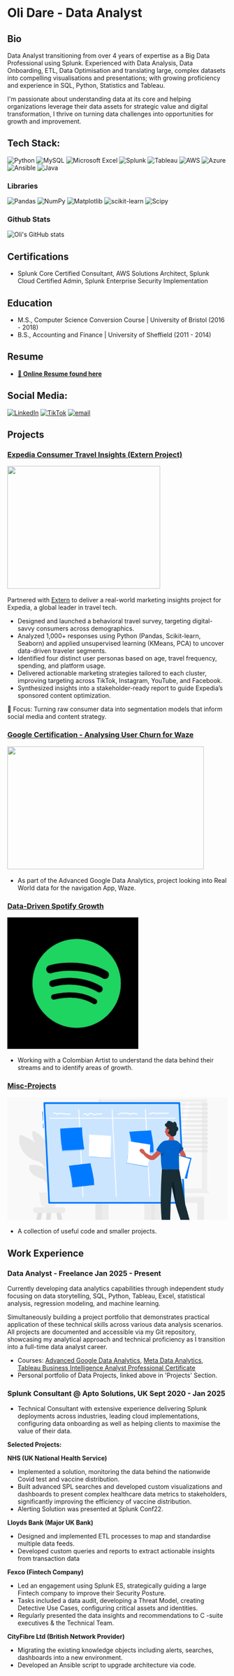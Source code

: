 # Oli Dare - Data Analyst 

## Bio

Data Analyst transitioning from over 4 years of expertise as a Big Data Professional using Splunk. Experienced with Data Analysis, Data Onboarding, ETL, Data Optimisation and translating large, complex datasets into compelling visualisations and presentations; with growing proficiency and experience in SQL, Python, Statistics and Tableau. 

I'm passionate about understanding data at its core and helping organizations leverage their data assets for strategic value and digital transformation, I thrive on turning data challenges into opportunities for growth and improvement.


## Tech Stack: 

![Python](https://img.shields.io/badge/python-3670A0?style=for-the-badge&logo=python&logoColor=ffdd54)   ![MySQL](https://img.shields.io/badge/mysql-4479A1.svg?style=for-the-badge&logo=mysql&logoColor=white) ![Microsoft Excel](https://img.shields.io/badge/Microsoft_Excel-217346?style=for-the-badge&logo=microsoft-excel&logoColor=white) ![Splunk](https://img.shields.io/badge/splunk-%23000000.svg?style=for-the-badge&logo=splunk&logoColor=white) ![Tableau](https://img.shields.io/badge/Tableau-E97627?style=for-the-badge&logoColor=white)
 ![AWS](https://img.shields.io/badge/AWS-%23FF9900.svg?style=for-the-badge&logo=amazon-aws&logoColor=white) ![Azure](https://img.shields.io/badge/azure-%230072C6.svg?style=for-the-badge&logo=microsoftazure&logoColor=white) ![Ansible](https://img.shields.io/badge/ansible-%231A1918.svg?style=for-the-badge&logo=ansible&logoColor=white) ![Java](https://img.shields.io/badge/java-%23ED8B00.svg?style=for-the-badge&logo=openjdk&logoColor=white) 

### Libraries
![Pandas](https://img.shields.io/badge/pandas-%23150458.svg?style=for-the-badge&logo=pandas&logoColor=white) ![NumPy](https://img.shields.io/badge/numpy-%23013243.svg?style=for-the-badge&logo=numpy&logoColor=white) ![Matplotlib](https://img.shields.io/badge/Matplotlib-%23ffffff.svg?style=for-the-badge&logo=Matplotlib&logoColor=black) ![scikit-learn](https://img.shields.io/badge/scikit--learn-%23F7931E.svg?style=for-the-badge&logo=scikit-learn&logoColor=white) ![Scipy](https://img.shields.io/badge/SciPy-%230C55A5.svg?style=for-the-badge&logo=scipy&logoColor=%white) 

### Github Stats

![Oli's GitHub stats](https://github-readme-stats.vercel.app/api?username=olidare&hide=contribs,prs)

## Certifications
- Splunk Core Certified Consultant, AWS Solutions Architect, Splunk Cloud Certified Admin, Splunk Enterprise Security Implementation 

## Education
- M.S., Computer Science Conversion Course	| University of Bristol (2016 - 2018)	 			        		
- B.S., Accounting and Finance |  University of Sheffield (2011 - 2014)

## Resume 

- **[📑 Online Resume found here](https://docs.google.com/document/d/1O2JP3f63yKs4ixJ4UAh_AG-AkqVQ0bzkDMesJH0s2AI/edit?tab=t.0)**


## Social Media:
[![LinkedIn](https://img.shields.io/badge/LinkedIn-%230077B5.svg?logo=linkedin&logoColor=white)](https://linkedin.com/in/oli-dare-7741361b9) [![TikTok](https://img.shields.io/badge/TikTok-%23000000.svg?logo=TikTok&logoColor=white)](https://tiktok.com/@oliddata) [![email](https://img.shields.io/badge/Email-D14836?logo=gmail&logoColor=white)](mailto:odare3@gmail.com) 

## Projects

### [Expedia Consumer Travel Insights (Extern Project)](https://github.com/olidare/Data-Analytics---Expedia)

<div style="display: flex; flex-wrap: wrap; gap: 10px;">
  <a href="https://github.com/olidare/Data-Analytics---Expedia" target="_blank">
    <img src="/Assets/expedia.png" width="350" height="280" style="object-fit: cover;" />
  </a>
</div>

Partnered with [Extern](https://www.extern.com/) to deliver a real-world marketing insights project for Expedia, a global leader in travel tech.

- ⁠Designed and launched a behavioral travel survey, targeting digital-savvy consumers across demographics.
- Analyzed 1,000+ responses using Python (Pandas, Scikit-learn, Seaborn) and applied unsupervised learning (KMeans, PCA) to uncover data-driven traveler segments.
- ⁠Identified four distinct user personas based on age, travel frequency, spending, and platform usage.
- Delivered actionable marketing strategies tailored to each cluster, improving targeting across TikTok, Instagram, YouTube, and Facebook.
- ⁠Synthesized insights into a stakeholder-ready report to guide Expedia’s sponsored content optimization.

🎯 Focus: Turning raw consumer data into segmentation models that inform social media and content strategy.

### [Google Certification - Analysing User Churn for Waze](https://github.com/olidare/Data-Analytics---Waze)

<div style="display: flex; flex-wrap: wrap; gap: 10px;">
  <a href="https://github.com/olidare/Data-Analytics---Waze" target="_blank">
    <img src="/Assets/waze.png" width="450" height="280" style="object-fit: cover;" />
  </a>
</div>

- As part of the Advanced Google Data Analytics, project looking into Real World data for the navigation App, Waze.



### [Data-Driven Spotify Growth](https://github.com/olidare/Data-Analytics---Spotify-Artist-Growth)

<div style="display: flex; flex-wrap: wrap; gap: 10px;">
  <a href="https://github.com/olidare/Data-Analytics---Spotify-Artist-Growth" target="_blank">
    <img src="/Assets/spotify.png" width="300" height="300" style="object-fit: cover;" />  
  </a>
</div>

- Working with a Colombian Artist to understand the data behind their streams and to identify areas of growth.



### [Misc-Projects](https://github.com/olidare/Data-Analytics---Smaller-Projects)

<div style="display: flex; flex-wrap: wrap; gap: 10px;">
  <a href="https://github.com/olidare/Data-Analytics---Smaller-Projects" target="_blank">
    <img src="/Assets/Small-Project-Management.png" width="720" height="280" style="object-fit: cover;" />  
  </a>
</div>

- A collection of useful code and smaller projects.


## Work Experience

### Data Analyst - Freelance Jan 2025 - Present

Currently developing data analytics capabilities through independent study focusing on data storytelling, SQL, Python, Tableau, Excel, statistical analysis, regression modeling, and machine learning. 

Simultaneously building a project portfolio that demonstrates practical application of these technical skills across various data analysis scenarios. All projects are documented and accessible via my Git repository, showcasing my analytical approach and technical proficiency as I transition into a full-time data analyst career.

- Courses: [Advanced Google Data Analytics](https://www.coursera.org/professional-certificates/google-advanced-data-analytics), [Meta Data Analytics](https://www.coursera.org/professional-certificates/meta-data-analyst), [Tableau Business Intelligence Analyst Professional Certificate](https://www.coursera.org/professional-certificates/tableau-business-intelligence-analyst)
- Personal portfolio of Data Projects, linked above in 'Projects' Section.

### Splunk Consultant @ Apto Solutions, UK  Sept 2020 - Jan 2025
-  Technical Consultant with extensive experience delivering Splunk deployments across industries, leading cloud implementations, configuring data onboarding as well as helping clients to maximise the value of their data.

**Selected Projects:**

**NHS (UK National Health Service)**

- Implemented a solution, monitoring the data behind the nationwide Covid test and vaccine distribution.
- Built advanced SPL searches and developed custom visualizations and dashboards to present complex healthcare data metrics to
stakeholders, significantly improving the efficiency of vaccine distribution.
- Alerting Solution was presented at Splunk Conf22.

**Lloyds Bank (Major UK Bank)**

- Designed and implemented ETL processes to map and standardise multiple data feeds.
- Developed custom queries and reports to extract actionable insights from transaction data

**Fexco (Fintech Company)**

- Led an engagement using Splunk ES, strategically guiding a large Fintech company to improve their Security Posture.
- Tasks included a data audit, developing a Threat Model, creating Detective Use Cases, configuring critical assets and identities.
- Regularly presented the data insights and recommendations to C -suite executives & the Technical Team.

**CityFibre Ltd (British Network Provider)**

- Migrating the existing knowledge objects including alerts, searches, dashboards into a new environment.
- Developed an Ansible script to upgrade architecture via code.



